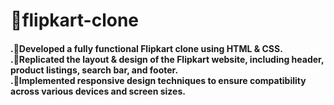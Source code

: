 # 🎫flipkart-clone

<h4>.🎍Developed a fully functional Flipkart clone using HTML & CSS.<br>
.🎇Replicated the layout & design of the Flipkart website, including header, product listings, search bar, and footer.<br>
.🎨Implemented responsive design techniques to ensure compatibility across various devices and screen sizes.</h4>
